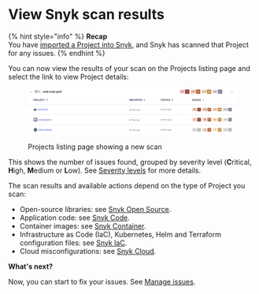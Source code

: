 # View Snyk scan results

{% hint style="info" %}
**Recap**\
You have [imported a Project into Snyk](import-a-project.md), and Snyk has scanned that Project for any issues.
{% endhint %}

You can now view the results of your scan on the Projects listing page and select the link to view Project details:

<figure><img src="../../.gitbook/assets/Screenshot 2023-01-23 at 15.24.15.png" alt="Projects listing page showing a new scan"><figcaption><p>Projects listing page showing a new scan</p></figcaption></figure>

This shows the number of issues found, grouped by severity level (**C**ritical, **H**igh, **M**edium or **L**ow). See [Severity levels](../../manage-issues/prioritizing-issues/severity-levels.md) for more details.

The scan results and available actions depend on the type of Project you scan:

* Open-source libraries: see [Snyk Open Source](../../scan-application-code/snyk-open-source/getting-started-snyk-open-source.md).
* Application code: see [Snyk Code](../../scan-application-code/snyk-code/getting-started-with-snyk-code/).
* Container images: see [Snyk Container](../../scan-applications/snyk-container/start-using-snyk-container.md).
* Infrastructure as Code (IaC), Kubernetes, Helm and Terraform configuration files: see [Snyk IaC](../../scan-infrastructure/start-using-snyk-iac/).
* Cloud misconfigurations: see [Snyk Cloud](../../scan-infrastructure/snyk-iac+/).

**What's next?**

Now, you can start to fix your issues. See [Manage issues](../../manage-risk/).
